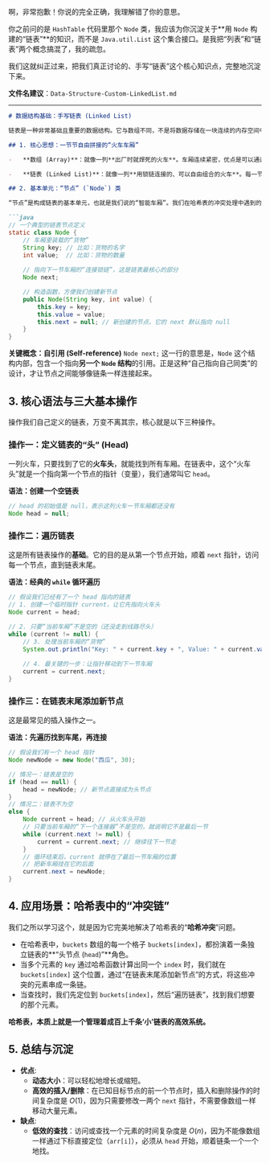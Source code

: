 啊，非常抱歉！你说的完全正确，我理解错了你的意思。

你之前问的是 `HashTable` 代码里那个 `Node` 类，我应该为你沉淀关于\*\*用 `Node` 构建的“链表”\*\*的知识，而不是 `Java.util.List` 这个集合接口。是我把“列表”和“链表”两个概念搞混了，我的疏忽。

我们这就纠正过来，把我们真正讨论的、手写“链表”这个核心知识点，完整地沉淀下来。

**文件名建议**：`Data-Structure-Custom-LinkedList.md`

-----

````markdown
# 数据结构基础：手写链表 (Linked List)

链表是一种非常基础且重要的数据结构。它与数组不同，不是将数据存储在一块连续的内存空间中，而是通过“指针”将一个个独立的“节点”串联起来。

## 1. 核心思想：一节节自由拼接的“火车车厢”

-   **数组 (Array)**：就像一列**出厂时就焊死的火车**。车厢连续紧密，优点是可以通过编号（下标）瞬间找到任何一节车厢；缺点是在中间插入或删除一节车厢，工程量巨大。

-   **链表 (Linked List)**：就像一列**用锁链连接的、可以自由组合的火车**。每一节车厢（节点）都是独立的，它们只需要通过一个“连接器” (`next` 指针) 记住它的下一节车厢是谁就行了。

## 2. 基本单元：“节点” (`Node`) 类

“节点”是构成链表的基本单元，也就是我们说的“智能车厢”。我们在哈希表的冲突处理中遇到的就是它。

```java
// 一个典型的链表节点定义
static class Node {
    // 车厢里装载的“货物”
    String key; // 比如：货物的名字
    int value;  // 比如：货物的数量
    
    // 指向下一节车厢的“连接锁链”，这是链表最核心的部分
    Node next;  

    // 构造函数，方便我们创建新节点
    public Node(String key, int value) {
        this.key = key;
        this.value = value;
        this.next = null; // 新创建的节点，它的 next 默认指向 null
    }
}
````

**关键概念：自引用 (Self-reference)**
`Node next;` 这一行的意思是，`Node` 这个结构内部，包含一个指向**另一个 `Node` 结构**的引用。正是这种“自己指向自己同类”的设计，才让节点之间能够像链条一样连接起来。

## 3\. 核心语法与三大基本操作

操作我们自己定义的链表，万变不离其宗，核心就是以下三种操作。

### 操作一：定义链表的“头” (Head)

一列火车，只要找到了它的**火车头**，就能找到所有车厢。在链表中，这个“火车头”就是一个指向第一个节点的指针（变量），我们通常叫它 `head`。

**语法：创建一个空链表**

```java
// head 的初始值是 null，表示这列火车一节车厢都还没有
Node head = null;
```

### 操作二：遍历链表

这是所有链表操作的**基础**。它的目的是从第一个节点开始，顺着 `next` 指针，访问每一个节点，直到链表末尾。

**语法：经典的 `while` 循环遍历**

```java
// 假设我们已经有了一个 head 指向的链表
// 1. 创建一个临时指针 current，让它先指向火车头
Node current = head;

// 2. 只要“当前车厢”不是空的（还没走到线路尽头）
while (current != null) {
    // 3. 处理当前车厢的“货物”
    System.out.println("Key: " + current.key + ", Value: " + current.value);
    
    // 4. 最关键的一步：让指针移动到下一节车厢
    current = current.next;
}
```

### 操作三：在链表末尾添加新节点

这是最常见的插入操作之一。

**语法：先遍历找到车尾，再连接**

```java
// 假设我们有一个 head 指针
Node newNode = new Node("西瓜", 30);

// 情况一：链表是空的
if (head == null) {
    head = newNode; // 新节点直接成为头节点
} 
// 情况二：链表不为空
else {
    Node current = head; // 从火车头开始
    // 只要当前车厢的“下一个连接器”不是空的，就说明它不是最后一节
    while (current.next != null) {
        current = current.next; // 继续往下一节走
    }
    // 循环结束后，current 就停在了最后一节车厢的位置
    // 把新车厢挂在它的后面
    current.next = newNode;
}
```

## 4\. 应用场景：哈希表中的“冲突链”

我们之所以学习这个，就是因为它完美地解决了哈希表的“**哈希冲突**”问题。

  - 在哈希表中，`buckets` 数组的每一个格子 `buckets[index]`，都扮演着一条独立链表的\*\*“头节点 (`head`)”\*\*角色。
  - 当多个元素的 `key` 通过哈希函数计算出同一个 `index` 时，我们就在 `buckets[index]` 这个位置，通过“在链表末尾添加新节点”的方式，将这些冲突的元素串成一条链。
  - 当查找时，我们先定位到 `buckets[index]`，然后“遍历链表”，找到我们想要的那个元素。

**哈希表，本质上就是一个管理着成百上千条‘小’链表的高效系统。**

## 5\. 总结与沉淀

  - **优点**:
      - **动态大小**：可以轻松地增长或缩短。
      - **高效的插入/删除**：在已知目标节点的前一个节点时，插入和删除操作的时间复杂度是 $O(1)$，因为只需要修改一两个 `next` 指针，不需要像数组一样移动大量元素。
  - **缺点**:
      - **低效的查找**：访问或查找一个元素的时间复杂度是 $O(n)$，因为不能像数组一样通过下标直接定位（`arr[i]`），必须从 `head` 开始，顺着链条一个一个地找。

<!-- end list -->

```
```
